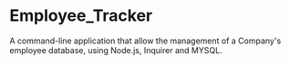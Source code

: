 # Employee_Tracker
A command-line application that allow the management of a Company's employee database, using Node.js, Inquirer and MYSQL.
